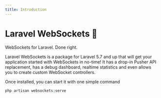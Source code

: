 ```yaml
---
title: Introduction
---
```


# Laravel WebSockets :satellite:
WebSockets for Laravel. Done right.

Laravel WebSockets is a package for Laravel 5.7 and up that will get your application started with WebSockets in no-time!  It has a drop-in Pusher API replacement, has a debug dashboard, realtime statistics and even allows you to create custom WebSocket controllers.

Once installed, you can start it with one simple command

```php
php artisan websockets:serve
```

